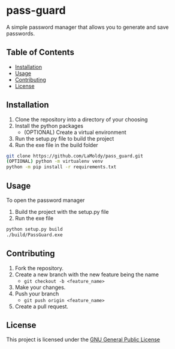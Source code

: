 # pass-guard
A simple password manager that allows you to generate and save passwords.

## Table of Contents
- [Installation](#installation)
- [Usage](#usage)
- [Contributing](#Contributing)
- [License](#license)

## Installation
1. Clone the repository into a directory of your choosing
2. Install the python packages
   - (OPTIONAL) Create a virtual environment
3. Run the setup.py file to build the project
4. Run the exe file in the build folder
```bash
git clone https://github.com/LaMoldy/pass_guard.git
(OPTIONAL) python -m virtualenv venv
python -m pip install -r requirements.txt
```

## Usage
To open the password manager
1. Build the project with the setup.py file
2. Run the exe file
```bash
python setup.py build
./build/PassGuard.exe
```

## Contributing
1. Fork the repository.
2. Create a new branch with the new feature being the name
   - `git checkout -b <feature_name>`
3. Make your changes.
4. Push your branch
   - `git push origin <feature_name>`
5. Create a pull request.

## License
This project is licensed under the [GNU General Public License](LICENSE)
